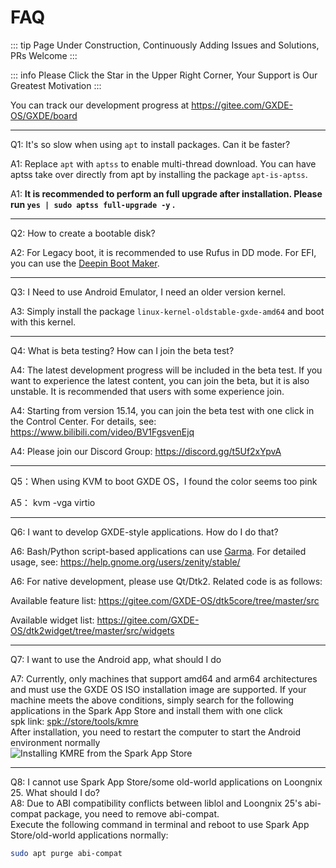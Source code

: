 # FAQ

::: tip
Page Under Construction, Continuously Adding Issues and Solutions, PRs Welcome
:::

::: info
Please Click the Star in the Upper Right Corner, Your Support is Our Greatest Motivation
:::

You can track our development progress at https://gitee.com/GXDE-OS/GXDE/board

---

Q1: It's so slow when using `apt` to install packages. Can it be faster?

A1: Replace `apt` with `aptss` to enable multi-thread download. You can have aptss take over directly from apt by installing the package `apt-is-aptss`. 

A1: **It is recommended to perform an full upgrade after installation. Please run `yes | sudo aptss full-upgrade -y` .**



---


Q2: How to create a bootable disk?

A2: For Legacy boot, it is recommended to use Rufus in DD mode. For EFI, you can use the [Deepin Boot Maker](https://www.deepin.org/en/original/deepin-boot-maker/).


---

Q3: I Need to use Android Emulator, I need an older version kernel.

A3: Simply install the package `linux-kernel-oldstable-gxde-amd64` and boot with this kernel.





---

 Q4: What is beta testing? How can I join the beta test?
 
 A4: The latest development progress will be included in the beta test. If you want to experience the latest content, you can join the beta, but it is also unstable. It is recommended that users with some experience join.
 
 A4: Starting from version 15.14, you can join the beta test with one click in the Control Center. For details, see: https://www.bilibili.com/video/BV1FgsvenEjq
 
 A4: Please join our Discord Group: https://discord.gg/t5Uf2xYpvA

---

Q5：When using KVM to boot GXDE OS，I found the color seems too pink

A5： kvm -vga virtio 

---


 Q6: I want to develop GXDE-style applications. How do I do that?
 
 A6: Bash/Python script-based applications can use [Garma](https://gitee.com/GXDE-OS/garma). For detailed usage, see: https://help.gnome.org/users/zenity/stable/
 
 A6: For native development, please use Qt/Dtk2. Related code is as follows:
 
 Available feature list: https://gitee.com/GXDE-OS/dtk5core/tree/master/src
 
 Available widget list: https://gitee.com/GXDE-OS/dtk2widget/tree/master/src/widgets

---

 Q7: I want to use the Android app, what should I do

 A7: Currently, only machines that support amd64 and arm64 architectures and must use the GXDE OS ISO installation image are supported. If your machine meets the above conditions, simply search for the following applications in the Spark App Store and install them with one click  
spk link: [spk://store/tools/kmre](spk://store/tools/kmre)  
After installation, you need to restart the computer to start the Android environment normally  
![Installing KMRE from the Spark App Store](/news/15.14.3/kmre-on-spark-store.jpg)


---

Q8: I cannot use Spark App Store/some old-world applications on Loongnix 25. What should I do?  
A8: Due to ABI compatibility conflicts between liblol and Loongnix 25's abi-compat package, you need to remove abi-compat.  
Execute the following command in terminal and reboot to use Spark App Store/old-world 
applications normally:  
```bash
sudo apt purge abi-compat
```
